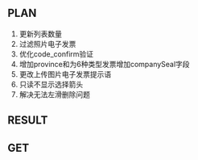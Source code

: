 ## PLAN

1.   更新列表数量
2. 过滤照片电子发票
3. 优化code_confirm验证
4. 增加province和为6种类型发票增加companySeal字段
5. 更改上传图片电子发票提示语
6. 只读不显示选择箭头
7. 解决无法左滑删除问题

## RESULT

## GET

